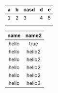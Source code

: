 | a | b | casd | d | e |
|---|---|---|---|---|
| 1 | 2 | 3 | 4 | 5 |
|   |   |   |   |   |
|   |   |   |   |   |

|name|name2|
|:---:|:---:|
|hello|true|
|hello|hello2|
|hello|hello2|
|hello|hello2|
|hello|hello2|
|hello|hello3|